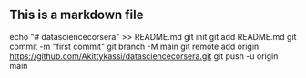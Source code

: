## This is a markdown file
echo "# datasciencecorsera" >> README.md
git init
git add README.md
git commit -m "first commit"
git branch -M main
git remote add origin https://github.com/Akittykassi/datasciencecorsera.git
git push -u origin main